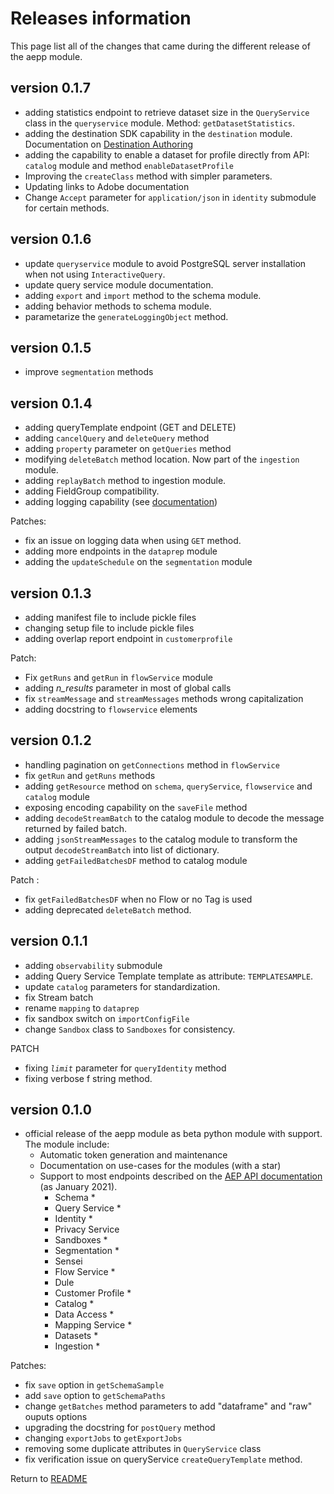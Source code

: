 # Releases information

This page list all of the changes that came during the different release of the aepp module.

## version 0.1.7

* adding statistics endpoint to retrieve dataset size in the `QueryService` class in the `queryservice` module. Method: `getDatasetStatistics`.
* adding the destination SDK capability in the `destination` module. Documentation on [Destination Authoring](https://developer.adobe.com/experience-platform-apis/references/destination-authoring/)
* adding the capability to enable a dataset for profile directly from API: `catalog` module and method `enableDatasetProfile`
* Improving the `createClass` method with simpler parameters.
* Updating links to Adobe documentation
* Change `Accept` parameter for `application/json` in `identity` submodule for certain methods.

## version 0.1.6

* update `queryservice` module to avoid PostgreSQL server installation when not using `InteractiveQuery`.
* update query service module documentation.
* adding `export` and `import` method to the schema module.
* adding behavior methods to schema module.
* parametarize the `generateLoggingObject` method.

## version 0.1.5

* improve `segmentation` methods

## version 0.1.4

* adding queryTemplate endpoint (GET and DELETE)
* adding `cancelQuery` and `deleteQuery` method
* adding `property` parameter on `getQueries` method
* modifying `deleteBatch` method location. Now part of the `ingestion` module.
* adding `replayBatch` method to ingestion module.
* adding FieldGroup compatibility.
* adding logging capability (see [documentation](./logging.md))

Patches:

* fix an issue on logging data when using `GET` method.
* adding more endpoints in the `dataprep` module
* adding the `updateSchedule` on the `segmentation` module

## version 0.1.3

* adding manifest file to include pickle files
* changing setup file to include pickle files
* adding overlap report endpoint in `customerprofile`

Patch:

* Fix `getRuns` and `getRun` in `flowService` module
* adding *n_results* parameter in most of global calls
* fix `streamMessage` and `streamMessages` methods wrong capitalization
* adding docstring to `flowservice` elements

## version 0.1.2

* handling pagination on `getConnections` method in `flowService`
* fix `getRun` and `getRuns` methods
* adding `getResource` method on `schema`, `queryService`, `flowservice` and `catalog` module
* exposing encoding capability on the `saveFile` method
* adding `decodeStreamBatch` to the catalog module to decode the message returned by failed batch.
* adding `jsonStreamMessages` to the catalog module to transform the output `decodeStreamBatch` into list of dictionary.
* adding `getFailedBatchesDF` method to catalog module

Patch :

* fix `getFailedBatchesDF` when no Flow or no Tag is used
* adding deprecated `deleteBatch` method.

## version 0.1.1

* adding `observability` submodule
* adding Query Service Template template as attribute: `TEMPLATESAMPLE`.
* update `catalog` parameters for standardization.
* fix Stream batch
* rename `mapping` to `dataprep`
* fix sandbox switch on `importConfigFile`
* change `Sandbox` class to `Sandboxes` for consistency.

PATCH

* fixing *`limit`* parameter for `queryIdentity` method
* fixing verbose f string method.

## version 0.1.0

* official release of the aepp module as beta python module with support.\
  The module include:
  * Automatic token generation and maintenance
  * Documentation on use-cases for the modules (with a star)
  * Support to most endpoints described on the [AEP API documentation](https://www.adobe.io/apis/experienceplatform/home/api-reference.html) (as January 2021).
    * Schema *
    * Query Service *
    * Identity *
    * Privacy Service
    * Sandboxes *
    * Segmentation *
    * Sensei
    * Flow Service *
    * Dule
    * Customer Profile *
    * Catalog *
    * Data Access *
    * Mapping Service *
    * Datasets *
    * Ingestion *
  
Patches:

* fix `save` option in `getSchemaSample`
* add `save` option to `getSchemaPaths`
* change `getBatches` method parameters to add "dataframe" and "raw" ouputs options
* upgrading the docstring for `postQuery` method
* changing `exportJobs` to `getExportJobs`
* removing some duplicate attributes in `QueryService` class
* fix verification issue on queryService `createQueryTemplate` method.

Return to [README](../README.md)
